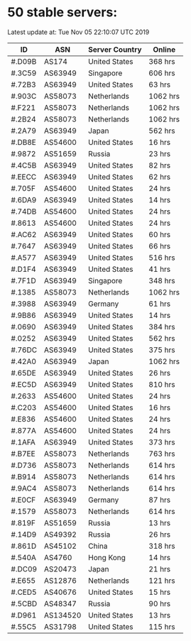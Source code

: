 # 50 stable servers:

Latest update at: Tue Nov 05 22:10:07 UTC 2019

| ID | ASN | Server Country | Online |
| -- | --- | -------------- | ------ |
| #.D09B | AS174 | United States | 368 hrs |
| #.3C59 | AS63949 | Singapore | 606 hrs |
| #.72B3 | AS63949 | United States | 63 hrs |
| #.903C | AS58073 | Netherlands | 1062 hrs |
| #.F221 | AS58073 | Netherlands | 1062 hrs |
| #.2B24 | AS58073 | Netherlands | 1062 hrs |
| #.2A79 | AS63949 | Japan | 562 hrs |
| #.DB8E | AS54600 | United States | 16 hrs |
| #.9872 | AS51659 | Russia | 23 hrs |
| #.4C5B | AS63949 | United States | 82 hrs |
| #.EECC | AS63949 | United States | 62 hrs |
| #.705F | AS54600 | United States | 24 hrs |
| #.6DA9 | AS63949 | United States | 14 hrs |
| #.74DB | AS54600 | United States | 24 hrs |
| #.8613 | AS54600 | United States | 24 hrs |
| #.AC62 | AS63949 | United States | 60 hrs |
| #.7647 | AS63949 | United States | 66 hrs |
| #.A577 | AS63949 | United States | 516 hrs |
| #.D1F4 | AS63949 | United States | 41 hrs |
| #.7F1D | AS63949 | Singapore | 348 hrs |
| #.1385 | AS58073 | Netherlands | 1062 hrs |
| #.3988 | AS63949 | Germany | 61 hrs |
| #.9B86 | AS63949 | United States | 14 hrs |
| #.0690 | AS63949 | United States | 384 hrs |
| #.0252 | AS63949 | United States | 562 hrs |
| #.76DC | AS63949 | United States | 375 hrs |
| #.42A0 | AS63949 | Japan | 1062 hrs |
| #.65DE | AS63949 | United States | 26 hrs |
| #.EC5D | AS63949 | United States | 810 hrs |
| #.2633 | AS54600 | United States | 24 hrs |
| #.C203 | AS54600 | United States | 16 hrs |
| #.E836 | AS54600 | United States | 24 hrs |
| #.877A | AS54600 | United States | 24 hrs |
| #.1AFA | AS63949 | United States | 373 hrs |
| #.B7EE | AS58073 | Netherlands | 763 hrs |
| #.D736 | AS58073 | Netherlands | 614 hrs |
| #.B914 | AS58073 | Netherlands | 614 hrs |
| #.9AC4 | AS58073 | Netherlands | 614 hrs |
| #.E0CF | AS63949 | Germany | 87 hrs |
| #.1579 | AS58073 | Netherlands | 614 hrs |
| #.819F | AS51659 | Russia | 13 hrs |
| #.14D9 | AS49392 | Russia | 26 hrs |
| #.861D | AS45102 | China | 318 hrs |
| #.540A | AS4760 | Hong Kong | 14 hrs |
| #.DC09 | AS20473 | Japan | 21 hrs |
| #.E655 | AS12876 | Netherlands | 121 hrs |
| #.CED5 | AS40676 | United States | 15 hrs |
| #.5CBD | AS48347 | Russia | 90 hrs |
| #.D961 | AS134520 | United States | 13 hrs |
| #.55C5 | AS31798 | United States | 115 hrs |

